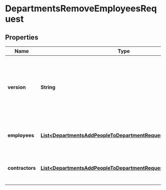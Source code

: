 

# DepartmentsRemoveEmployeesRequest


## Properties

| Name | Type | Description | Notes |
|------------ | ------------- | ------------- | -------------|
|**version** | **String** | The current version of the object. See the [versioning guide](https://docs.gusto.com/embedded-payroll/docs/versioning#object-layer) for information on how to use this field. |  [optional] |
|**employees** | [**List&lt;DepartmentsAddPeopleToDepartmentRequestEmployeesInner&gt;**](DepartmentsAddPeopleToDepartmentRequestEmployeesInner.md) | Array of employees to remove from a department |  [optional] |
|**contractors** | [**List&lt;DepartmentsAddPeopleToDepartmentRequestEmployeesInner&gt;**](DepartmentsAddPeopleToDepartmentRequestEmployeesInner.md) | Array of contractors to remove from a department |  [optional] |



